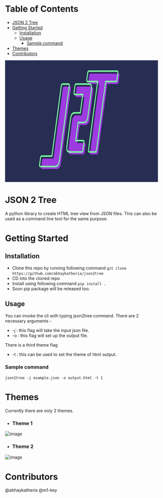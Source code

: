[](mdtoc)
# Table of Contents

* [JSON 2 Tree](#json-2-tree)
* [Getting Started](#getting-started)
	* [Installation](#installation)
	* [Usage](#usage)
		* [Sample command](#sample-command)
* [Themes](#themes)
* [Contributors](#contributors)
[](/mdtoc)


<img src="J2T.jpg" height=400px />

# JSON 2 Tree
A python library to create HTML tree view from JSON files.
This can also be used as a command line tool for the same purpose.
# Getting Started
## Installation
- Clone this repo by running following command
    ``` git clone https://github.com/abhaykatheria/json2tree ```
- CD into the cloned repo
- Install using following command ``` pip install . ```
- Soon pip package will be released too.

## Usage
You can invoke the cli with typing json2tree command.
There are 2 necessary arguments - 
- -j : this flag will take the input json file.
- -o : this flag will set up the output file.

There is a third theme flag 
- -t : this can be used to set the theme of html output.

### Sample command
``` json2tree -j example.json -o output.html -t 1 ```

# Themes
Currently there are only 2 themes.
- ### Theme 1
![image](https://user-images.githubusercontent.com/40055274/134461395-f738857d-a543-4a1b-8ab6-71d02e7c5e92.png)
- ### Theme 2
![image](https://user-images.githubusercontent.com/40055274/134461586-f5b071af-64d5-46e9-ba4d-946936ce34f7.png)

# Contributors
@abhaykatheria
@m1-key
